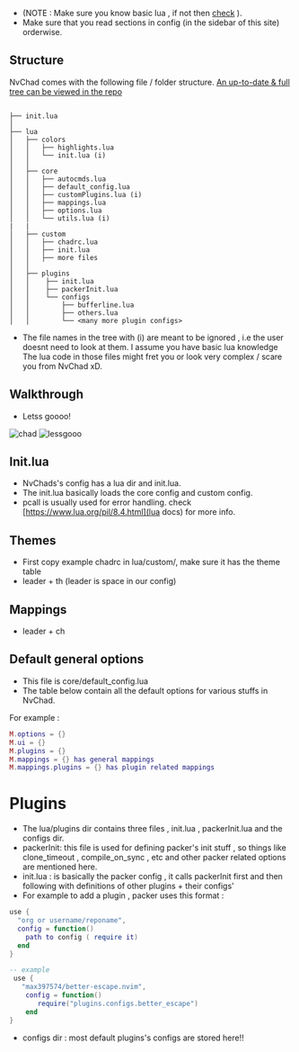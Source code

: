 - (NOTE : Make sure you know basic lua , if not then [check](https://nvchad.github.io/getting-started/learn-lua) ).
- Make sure that you read sections in config (in the sidebar of this site) orderwise.

## Structure

NvChad comes with the following file / folder structure. [An up-to-date & full tree can be viewed in the repo](https://github.com/NvChad/NvChad/)

```tree

├── init.lua
│
├── lua
│   ├── colors
│   │   ├── highlights.lua
│   │   └── init.lua (i)
│   │
│   ├── core
│   │   ├── autocmds.lua
│   │   ├── default_config.lua
│   │   ├── customPlugins.lua (i)
│   │   ├── mappings.lua
│   │   ├── options.lua
│   │   └── utils.lua (i)
|   |
│   ├── custom
│   │   ├── chadrc.lua
│   │   ├── init.lua
│   │   ├── more files
│   │
│   ├── plugins
│   │    ├── init.lua
│   │    ├── packerInit.lua
│   │    └── configs
│   │        ├── bufferline.lua
│   │        ├── others.lua
│   │        └── <many more plugin configs>

```

- The file names in the tree with (i) are meant to be ignored , i.e the user doesnt need to look at them. I assume you have basic lua knowledge The lua code in those files might fret you or look very complex / scare you from NvChad xD.

## Walkthrough

- Letss goooo!

![chad](https://media.discordapp.net/attachments/610012463907209227/891016498733256774/869951078962196571.png)
![lessgooo](https://cdn.discordapp.com/attachments/610012463907209227/891011437810577480/863483056531046450.png)

## Init.lua

- NvChads's config has a lua dir and init.lua.
- The init.lua basically loads the core config and custom config.
- pcall is usually used for error handling. check [https://www.lua.org/pil/8.4.html](lua docs) for more info.

## Themes

- First copy example chadrc in lua/custom/, make sure it has the theme table
- leader + th (leader is space in our config)

## Mappings

- leader + ch 

## Default general options

- This file is core/default_config.lua
- The table below contain all the default options for various stuffs in NvChad.

For example :

```lua
M.options = {}
M.ui = {}
M.plugins = {}
M.mappings = {} has general mappings
M.mappings.plugins = {} has plugin related mappings
```
# Plugins

- The lua/plugins dir contains three files , init.lua , packerInit.lua and the configs dir.
- packerInit: this file is used for defining packer's init stuff , so things like clone_timeout , compile_on_sync , etc and other packer related options are mentioned here.
- init.lua : is basically the packer config , it calls packerInit first and then following with definitions of other plugins + their configs'
- For example to add a plugin , packer uses this format :

```lua
use {
  "org or username/reponame",
  config = function()
    path to config ( require it)
  end
}

-- example
 use {
   "max397574/better-escape.nvim",
    config = function()
       require("plugins.configs.better_escape")
    end
}
```
- configs dir : most default plugins's configs are stored here!!
